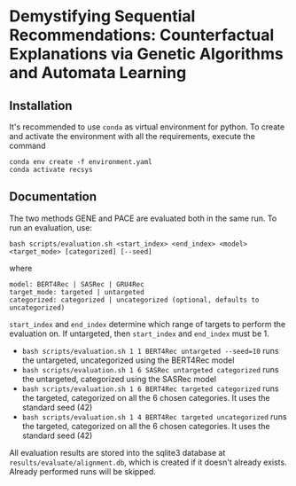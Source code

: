# Demystifying Sequential Recommendations: Counterfactual Explanations via Genetic Algorithms and Automata Learning

## Installation
It's recommended to use `conda` as virtual environment for python. To create and activate the environment with all the requirements, execute the command
``` 
conda env create -f environment.yaml
conda activate recsys
```

## Documentation

The two methods GENE and PACE are evaluated both in the same run. To run an evaluation, use:

```
bash scripts/evaluation.sh <start_index> <end_index> <model> <target_mode> [categorized] [--seed]
```
where

```
model: BERT4Rec | SASRec | GRU4Rec
target_mode: targeted | untargeted
categorized: categorized | uncategorized (optional, defaults to uncategorized)
```

`start_index` and `end_index` determine which range of targets to perform the evaluation on. If untargeted, then `start_index` and `end_index` must be 1.


- `bash scripts/evaluation.sh 1 1 BERT4Rec untargeted --seed=10` runs the untargeted, uncategorized using the BERT4Rec model
- `bash scripts/evaluation.sh 1 6 SASRec untargeted categorized` runs the untargeted, categorized using the SASRec model
- `bash scripts/evaluation.sh 1 6 BERT4Rec targeted categorized` runs the targeted, categorized on all the 6 chosen categories. It uses the standard seed (42)
- `bash scripts/evaluation.sh 1 4 BERT4Rec targeted uncategorized` runs the targeted, categorized on all the 6 chosen categories. It uses the standard seed (42)


All evaluation results are stored into the sqlite3 database at `results/evaluate/alignment.db`, which is created if it doesn't already exists. Already performed runs will be skipped.
